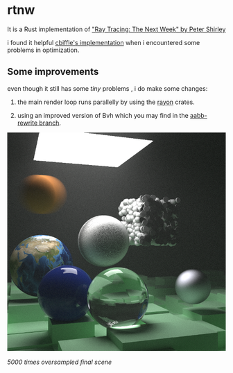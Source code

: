 # rtnw

It is a Rust implementation of ["Ray Tracing: The Next Week" by Peter Shirley](https://raytracing.github.io/books/RayTracingTheNextWeek.html)

i found it helpful [cbiffle's implementation](https://github.com/cbiffle/rtiow-rust) when i encountered some problems in optimization.

## Some improvements

even though it still has some *tiny* problems , i do make some changes:

1. the main render loop runs parallelly by using the [rayon](https://crates.io/crates/rayon) crates.

2. using an improved version of Bvh which you may find in the [aabb-rewrite branch](https://github.com/RayTracing/raytracing.github.io/tree/aabb-rewrite).



![](./final_scene.png)

*5000 times oversampled final scene*
